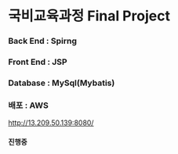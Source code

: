 # 국비교육과정 Final Project

### Back End : Spirng
### Front End : JSP
### Database : MySql(Mybatis)
### 배포 : AWS

http://13.209.50.139:8080/
#### 진행중
